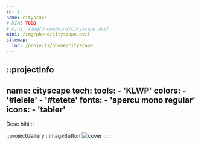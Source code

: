 ```yaml
---
id: 1
name: cityscape
# MINI TODO
# mini: /img/phone/mini/cityscape.avif
mini: /img/phone/cityscape.avif
sitemap:
  loc: /projects/phone/cityscape
---
```


::projectInfo
---
name: cityscape
tech: 
    tools:
      - 'KLWP'
    colors:
      - '#lelele'
      - '#tetete'
    fonts:
      - 'apercu mono regular'
    icons:
      - 'tabler'
---
Desc hihi
::

::projectGallery
  ::imageButton
    ![cover](/img/phone/cityscape.avif)
  :: 
::

<!-- 
::projectFeatures
- Authentication with JWT token
- Custom notification & alert
- Interface customization
- Wikipedia API for search and data
- User search and library compare
:: -->
